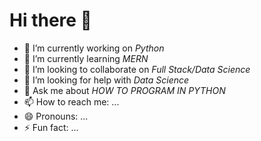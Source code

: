 # Hi there 👋


- 🔭 I’m currently working on *Python*
- 🌱 I’m currently learning *MERN*
- 👯 I’m looking to collaborate on *Full Stack/Data Science*
- 🤔 I’m looking for help with *Data Science*
- 💬 Ask me about *HOW TO PROGRAM IN PYTHON*
- 📫 How to reach me: ...
- 😄 Pronouns: ...
- ⚡ Fun fact: ...

